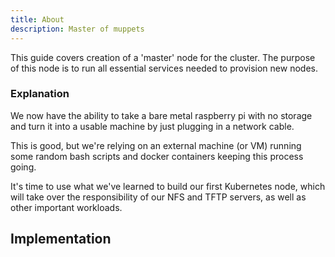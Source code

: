```yaml
---
title: About
description: Master of muppets
---
```


This guide covers creation of a 'master' node for the cluster. The purpose of this node is to run all essential services needed to provision new nodes.

### Explanation

We now have the ability to take a bare metal raspberry pi with no storage and turn it into a usable machine by just plugging in a network cable.

This is good, but we're relying on an external machine (or VM) running some random bash scripts and docker containers keeping this process going.

It's time to use what we've learned to build our first Kubernetes node, which will take over the responsibility of our NFS and TFTP servers, as well as other important workloads.

## Implementation

